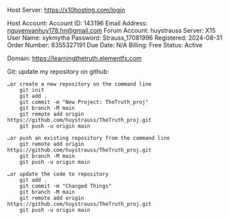 Host Server: 
    https://x10hosting.com/login

Host Account:
    Account ID: 143196
    Email Address: nguyenvanhuy178.hn@gmail.com 
    Forum Account: huystrauss
    Server: X15
    User Name: xykmytha
    Password: Strauss_17081996
    Registered: 2024-08-31
    Order Number: 8355327191
    Due Date: N/A
    Billing: Free
    Status: Active

Domain:
    https://learningthetruth.elementfx.com

Git: update my repository on github:

    …or create a new repository on the command line
        git init
        git add .
        git commit -m "New Project: TheTruth_proj"
        git branch -M main
        git remote add origin https://github.com/huystrauss/TheTruth_proj.git
        git push -u origin main

    …or push an existing repository from the command line
        git remote add origin https://github.com/huystrauss/TheTruth_proj.git
        git branch -M main
        git push -u origin main

    …or update the code to repository
        git add .
        git commit -m "Changed Things"
        git branch -M main
        git remote add origin https://github.com/huystrauss/TheTruth_proj.git
        git push -u origin main